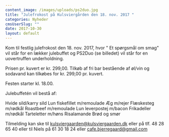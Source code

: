 ```yaml
---
content_image: /images/uploads/ps2duo.jpg
title: "Julefrokost på Kulsviergården den 18. nov. 2017 "
categories: Nyheder
cmsUserSlug: ""
date: 2017-10-30 
layout: default
---
```


Kom til festlig julefrokost den 18. nov. 2017, hvor " Et spørgsmål om smag" vil står for en lækker julebuffet og PS2Duo (se billedet) vil står for en uovertruffen underholdning. 

Prisen pr. kuvert er kr. 299,00. Tilkøb af fri bar bestående af øl/vin og sodavand kan tilkøbes for kr. 299,00 pr. kuvert.

Festen starter kl. 18.00.

Julebuffetén vil bestå af:

Hvide sild/karry sild
Lun fiskefillet m/remoulade
Æg m/rejer
Flæskesteg m/rødkål
Roastbeef m/remoulade
Lun leverpostej m/bacon
Frikadeller m/rødkål
Tarteletter m/høns
Risalamande
Brød og smør

Tilmelding kan ske til
[kulsviergaarden@kulsviergaarden.dk](mailto:kulsviergaarden@kulsviergaarden.dk) eller på tlf. 48 28 65 40
eller til Niels på 61 30 18 24 eller [cafe.bjerregaard@gmail.com](mailto:cafe.bjerregaard@gmail.com)



